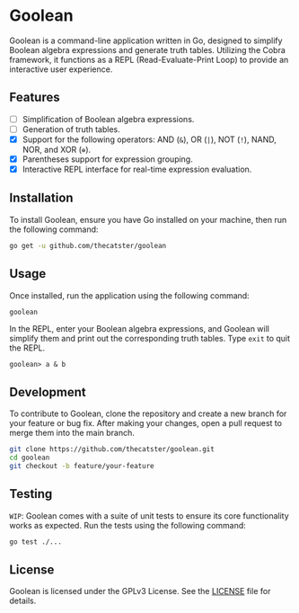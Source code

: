 # Goolean

Goolean is a command-line application written in Go, designed to simplify Boolean algebra expressions and generate truth tables. Utilizing the Cobra framework, it functions as a REPL (Read-Evaluate-Print Loop) to provide an interactive user experience.

## Features

- [ ] Simplification of Boolean algebra expressions.
- [ ] Generation of truth tables.
- [x] Support for the following operators: AND (`&`), OR (`|`), NOT (`!`), NAND, NOR, and XOR (`⊕`).
- [x] Parentheses support for expression grouping.
- [x] Interactive REPL interface for real-time expression evaluation.

## Installation

To install Goolean, ensure you have Go installed on your machine, then run the following command:

```bash
go get -u github.com/thecatster/goolean
```

## Usage

Once installed, run the application using the following command:

```bash
goolean
```

In the REPL, enter your Boolean algebra expressions, and Goolean will simplify them and print out the corresponding truth tables. Type `exit` to quit the REPL.

```goolean
goolean> a & b
```

## Development

To contribute to Goolean, clone the repository and create a new branch for your feature or bug fix. After making your changes, open a pull request to merge them into the main branch.

```bash
git clone https://github.com/thecatster/goolean.git
cd goolean
git checkout -b feature/your-feature
```

## Testing

`WIP`: Goolean comes with a suite of unit tests to ensure its core functionality works as expected. Run the tests using the following command:

```bash
go test ./...
```

## License

Goolean is licensed under the GPLv3 License. See the [LICENSE](LICENSE) file for details.
